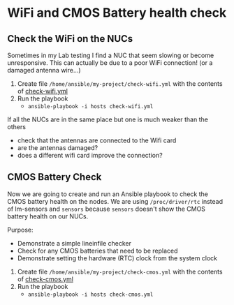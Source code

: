 # WiFi and CMOS Battery health check

## Check the WiFi on the NUCs
Sometimes in my Lab testing I find a NUC that seem slowing or become unresponsive. This can actually be due to a poor WiFi connection! (or a damaged antenna wire...)

1. Create file `/home/ansible/my-project/check-wifi.yml` with the contents of [check-wifi.yml](check-wifi.yml)
2. Run the playbook
    - `ansible-playbook -i hosts check-wifi.yml`

If all the NUCs are in the same place but one is much weaker than the others
- check that the antennas are connected to the Wifi card
- are the antennas damaged?
- does a different wifi card improve the connection?

## CMOS Battery Check
Now we are going to create and run an Ansible playbook to check the CMOS battery health on the nodes. We are using `/proc/driver/rtc` instead of lm-sensors and `sensors` because `sensors` doesn't show the CMOS battery health on our NUCs.

Purpose:
- Demonstrate a simple lineinfile checker
- Check for any CMOS batteries that need to be replaced
- Demonstrate setting the hardware (RTC) clock from the system clock

1. Create file `/home/ansible/my-project/check-cmos.yml` with the contents of [check-cmos.yml](check-cmos.yml)
2. Run the playbook
    - `ansible-playbook -i hosts check-cmos.yml`
